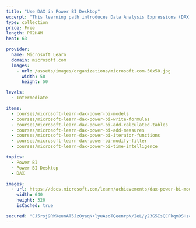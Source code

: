 ```yaml
---
title: "Use DAX in Power BI Desktop"
excerpt: "This learning path introduces Data Analysis Expressions (DAX) and provides you with foundational skills required to enhance data models with calculations. It starts by describing Power BI Desktop model structure and how it can be enhanced with DAX calculations. It then describes how you can write DAX formulas and the different types of model calculations, including calculated tables and columns, and measures. Evaluation contexts are introduced, and subsequent lessons describe how to write DAX formulas that modify filter context. Finally, you learn to write DAX expressions using time intelligence functions and iterator functions."
type: collection
price: Free
length: PT2H4M
heat: 63

provider:
  name: Microsoft Learn
  domain: microsoft.com
  images:
    - url: /assets/images/organizations/microsoft.com-50x50.jpg
      width: 50
      height: 50

levels:
  - Intermediate

items:
  - courses/microsoft-learn-dax-power-bi-models
  - courses/microsoft-learn-dax-power-bi-write-formulas
  - courses/microsoft-learn-dax-power-bi-add-calculated-tables
  - courses/microsoft-learn-dax-power-bi-add-measures
  - courses/microsoft-learn-dax-power-bi-iterator-functions
  - courses/microsoft-learn-dax-power-bi-modify-filter
  - courses/microsoft-learn-dax-power-bi-time-intelligence

topics:
  - Power BI
  - Power BI Desktop
  - DAX

images:
  - url: https://docs.microsoft.com/learn/achievements/dax-power-bi-models-social.png
    width: 640
    height: 320
    isCached: true

secured: "CJ5rsj9RWXeunAT5JzOyaqN+lyuAsoTQeenrpN/IeL/y23G5IsQCFkqmOSHzcNgXOg7Sw2lySOTyv6qozcpy9rG5mQDa3xvZvQKq8GmGirKCLkKWSP1KFjc3HHmHmFY6MvUQSpl4z4FhSD54fWTT9rHU2+QaoeceeHLHtfVAbXfyEQu523a7tXM3sg5Zjaf+F/WJahdPYxQ477+2OjYsdnX8pCybnR2JGRw2+Mih0NzK9Gcv5VUTR1BMDI0tr0sOMw9/Aikg3isQ9H6aWjskFXUCkpS4rLo6L6KOHvO3j6A7/0IJZjcs/DBNwsJzmlN6MCjbh48LQRT5xDyxt9CKYw==;cTDYI/B+DM0cXEuBHzMCCQ=="
---
```


